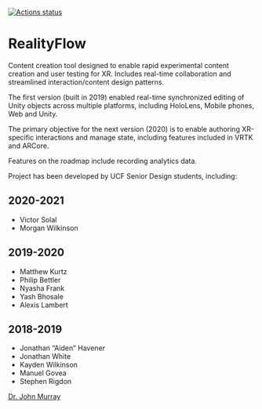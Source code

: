 [![Actions status](https://github.com/lucidbard/realityflow_f19/workflows/Actions%20%F0%9F%98%8E/badge.svg)](https://github.com/lucidbard/realityflow_f19/actions?query=branch%3Amaster+workflow%3A%22Actions+%F0%9F%98%8E%22)

# RealityFlow
Content creation tool designed to enable rapid experimental content creation and user
testing for XR. Includes real-time collaboration and streamlined interaction/content
design patterns.

The first version (built in 2019) enabled real-time synchronized editing of Unity
objects across multiple platforms, including HoloLens, Mobile phones, Web and Unity.

The primary objective for the next version (2020) is to enable authoring XR-specific
interactions and manage state, including features included in VRTK and ARCore.

Features on the roadmap include recording analytics data.

Project has been developed by UCF Senior Design students, including:

## 2020-2021
 - Victor Solal
 - Morgan Wilkinson

## 2019-2020
 - Matthew Kurtz
 - Philip Bettler
 - Nyasha Frank
 - Yash Bhosale
 - Alexis Lambert

## 2018-2019
 - Jonathan “Aiden” Havener
 - Jonathan White
 - Kayden Wilkinson
 - Manuel Govea
 - Stephen Rigdon

[Dr. John Murray](http://www.lucidbard.com)
